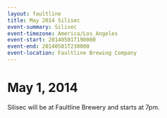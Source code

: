 ```yaml
---
layout: faultline
title: May 2014 Silisec
event-summary: Silisec
event-timezone: America/Los_Angeles
event-start: 20140501T190000
event-end: 20140501T230000
event-location: Faultline Brewing Company
---
```


# May 1, 2014

Silisec will be at Faultline Brewery and starts at 7pm.
